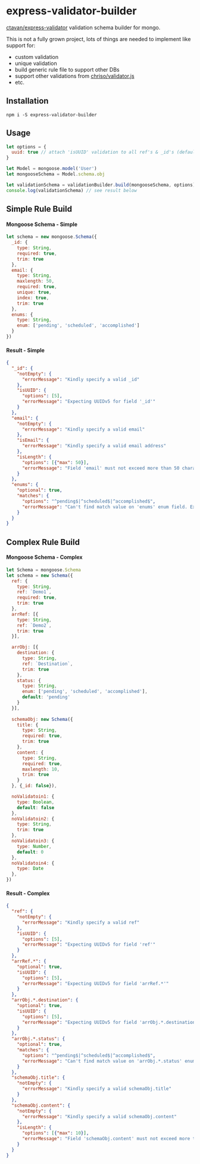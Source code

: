 # express-validator-builder
[ctavan/express-validator](https://github.com/ctavan/express-validator) validation schema builder for mongo.

This is not a fully grown project, lots of things are needed to implement like support for: 
- custom validation
- unique validation
- build generic rule file to support other DBs
- support other validations from [chriso/validator.js](https://github.com/chriso/validator.js)
- etc.

## Installation
`npm i -S express-validator-builder`

## Usage
```js
let options = {
  uuid: true // attach 'isUUID' validation to all ref's & _id's (default: true)
}

let Model = mongoose.model('User')
let mongooseSchema = Model.schema.obj

let validationSchema = validationBuilder.build(mongooseSchema, options)
console.log(validationSchema) // see result below
```

## Simple Rule Build

#### Mongoose Schema - Simple
```js
let schema = new mongoose.Schema({
  _id: {
    type: String,
    required: true,
    trim: true
  },
  email: {
    type: String,
    maxlength: 50,
    required: true,
    unique: true,
    index: true,
    trim: true
  },
  enums: {
    type: String,
    enum: ['pending', 'scheduled', 'accomplished']
  }
})
```

#### Result - Simple
```json
{
  "_id": {
    "notEmpty": {
      "errorMessage": "Kindly specify a valid _id"
    },
    "isUUID": {
      "options": [5],
      "errorMessage": "Expecting UUIDv5 for field '_id'"
    }
  },
  "email": {
    "notEmpty": {
      "errorMessage": "Kindly specify a valid email"
    },
    "isEmail": {
      "errorMessage": "Kindly specify a valid email address"
    },
    "isLength": {
      "options": [{"max": 50}],
      "errorMessage": "Field 'email' must not exceed more than 50 characters."
    }
  },
  "enums": {
    "optional": true,
    "matches": {
      "options": "^pending$|^scheduled$|^accomplished$",
      "errorMessage": "Can't find match value on 'enums' enum field. Expecting 'pending, scheduled, accomplished'"
    }
  }
}
```

## Complex Rule Build

#### Mongoose Schema - Complex
```js
let Schema = mongoose.Schema
let schema = new Schema({
  ref: {
    type: String,
    ref: `Demo1`,
    required: true,
    trim: true
  },
  arrRef: [{
    type: String,
    ref: `Demo2`,
    trim: true
  }],

  arrObj: [{
    destination: {
      type: String,
      ref: `Destination`,
      trim: true
    },
    status: {
      type: String,
      enum: ['pending', 'scheduled', 'accomplished'],
      default: 'pending'
    }
  }],
  
  schemaObj: new Schema({
    title: {
      type: String,
      required: true,
      trim: true
    },
    content: {
      type: String,
      required: true,
      maxlength: 10,
      trim: true
    }
  }, {_id: false}),

  noValidatoin1: {
    type: Boolean,
    default: false
  },
  noValidatoin2: {
    type: String,
    trim: true
  },
  noValidatoin3: {
    type: Number,
    default: 0
  },
  noValidatoin4: {
    type: Date
  },
})
```

#### Result - Complex
```json
{
  "ref": {
    "notEmpty": {
      "errorMessage": "Kindly specify a valid ref"
    },
    "isUUID": {
      "options": [5],
      "errorMessage": "Expecting UUIDv5 for field 'ref'"
    }
  },
  "arrRef.*": {
    "optional": true,
    "isUUID": {
      "options": [5],
      "errorMessage": "Expecting UUIDv5 for field 'arrRef.*'"
    }
  },
  "arrObj.*.destination": {
    "optional": true,
    "isUUID": {
      "options": [5],
      "errorMessage": "Expecting UUIDv5 for field 'arrObj.*.destination'"
    }
  },
  "arrObj.*.status": {
    "optional": true,
    "matches": {
      "options": "^pending$|^scheduled$|^accomplished$",
      "errorMessage": "Can't find match value on 'arrObj.*.status' enum field. Expecting 'pending, scheduled, accomplished'"
    }
  },
  "schemaObj.title": {
    "notEmpty": {
      "errorMessage": "Kindly specify a valid schemaObj.title"
    }
  },
  "schemaObj.content": {
    "notEmpty": {
      "errorMessage": "Kindly specify a valid schemaObj.content"
    },
    "isLength": {
      "options": [{"max": 10}],
      "errorMessage": "Field 'schemaObj.content' must not exceed more than 50 characters."
    }
  }
}
```
